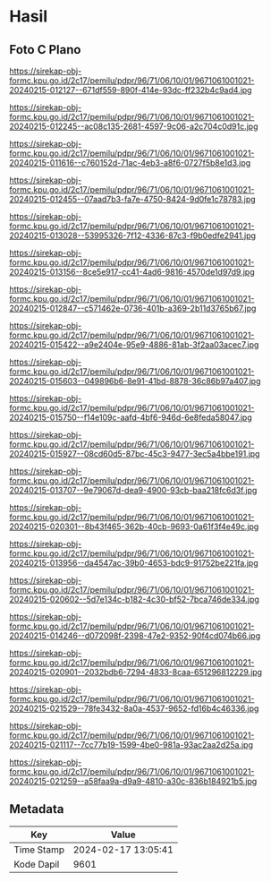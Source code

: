 # Hasil

## Foto C Plano

https://sirekap-obj-formc.kpu.go.id/2c17/pemilu/pdpr/96/71/06/10/01/9671061001021-20240215-012127--671df559-890f-414e-93dc-ff232b4c9ad4.jpg

https://sirekap-obj-formc.kpu.go.id/2c17/pemilu/pdpr/96/71/06/10/01/9671061001021-20240215-012245--ac08c135-2681-4597-9c06-a2c704c0d91c.jpg

https://sirekap-obj-formc.kpu.go.id/2c17/pemilu/pdpr/96/71/06/10/01/9671061001021-20240215-011616--c760152d-71ac-4eb3-a8f6-0727f5b8e1d3.jpg

https://sirekap-obj-formc.kpu.go.id/2c17/pemilu/pdpr/96/71/06/10/01/9671061001021-20240215-012455--07aad7b3-fa7e-4750-8424-9d0fe1c78783.jpg

https://sirekap-obj-formc.kpu.go.id/2c17/pemilu/pdpr/96/71/06/10/01/9671061001021-20240215-013028--53995326-7f12-4336-87c3-f9b0edfe2941.jpg

https://sirekap-obj-formc.kpu.go.id/2c17/pemilu/pdpr/96/71/06/10/01/9671061001021-20240215-013156--8ce5e917-cc41-4ad6-9816-4570de1d97d9.jpg

https://sirekap-obj-formc.kpu.go.id/2c17/pemilu/pdpr/96/71/06/10/01/9671061001021-20240215-012847--c571462e-0736-401b-a369-2b11d3765b67.jpg

https://sirekap-obj-formc.kpu.go.id/2c17/pemilu/pdpr/96/71/06/10/01/9671061001021-20240215-015422--a9e2404e-95e9-4886-81ab-3f2aa03acec7.jpg

https://sirekap-obj-formc.kpu.go.id/2c17/pemilu/pdpr/96/71/06/10/01/9671061001021-20240215-015603--049896b6-8e91-41bd-8878-36c86b97a407.jpg

https://sirekap-obj-formc.kpu.go.id/2c17/pemilu/pdpr/96/71/06/10/01/9671061001021-20240215-015750--f14e109c-aafd-4bf6-946d-6e8feda58047.jpg

https://sirekap-obj-formc.kpu.go.id/2c17/pemilu/pdpr/96/71/06/10/01/9671061001021-20240215-015927--08cd60d5-87bc-45c3-9477-3ec5a4bbe191.jpg

https://sirekap-obj-formc.kpu.go.id/2c17/pemilu/pdpr/96/71/06/10/01/9671061001021-20240215-013707--9e79067d-dea9-4900-93cb-baa218fc6d3f.jpg

https://sirekap-obj-formc.kpu.go.id/2c17/pemilu/pdpr/96/71/06/10/01/9671061001021-20240215-020301--8b43f465-362b-40cb-9693-0a61f3f4e49c.jpg

https://sirekap-obj-formc.kpu.go.id/2c17/pemilu/pdpr/96/71/06/10/01/9671061001021-20240215-013956--da4547ac-39b0-4653-bdc9-91752be221fa.jpg

https://sirekap-obj-formc.kpu.go.id/2c17/pemilu/pdpr/96/71/06/10/01/9671061001021-20240215-020602--5d7e134c-b182-4c30-bf52-7bca746de334.jpg

https://sirekap-obj-formc.kpu.go.id/2c17/pemilu/pdpr/96/71/06/10/01/9671061001021-20240215-014246--d072098f-2398-47e2-9352-90f4cd074b66.jpg

https://sirekap-obj-formc.kpu.go.id/2c17/pemilu/pdpr/96/71/06/10/01/9671061001021-20240215-020901--2032bdb6-7294-4833-8caa-651296812229.jpg

https://sirekap-obj-formc.kpu.go.id/2c17/pemilu/pdpr/96/71/06/10/01/9671061001021-20240215-021529--78fe3432-8a0a-4537-9652-fd16b4c46336.jpg

https://sirekap-obj-formc.kpu.go.id/2c17/pemilu/pdpr/96/71/06/10/01/9671061001021-20240215-021117--7cc77b19-1599-4be0-981a-93ac2aa2d25a.jpg

https://sirekap-obj-formc.kpu.go.id/2c17/pemilu/pdpr/96/71/06/10/01/9671061001021-20240215-021259--a58faa9a-d9a9-4810-a30c-836b184921b5.jpg


## Metadata

| Key        | Value               |
| ---------- | ------------------- |
| Time Stamp | 2024-02-17 13:05:41 |
| Kode Dapil | 9601                |



